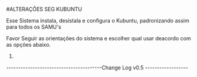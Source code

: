 #ALTERAÇÕES SEG KUBUNTU

Esse Sistema instala, desistala e configura o Kubuntu, padronizando assim para todos os SAMU's

Favor Seguir as orientações do sistema e escolher qual usar deacordo com as opções abaixo.

1)


----------------------------------------Change Log v0.5 ------------------